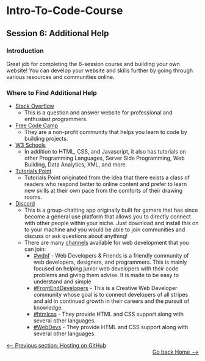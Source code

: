 # Intro-To-Code-Course

## Session 6: Additional Help

### Introduction

Great job for completing the 6-session course and building your own website! You can develop your website and skills further by going through various resources and communities online.

### Where to Find Additional Help

- [Stack Overflow](https://stackoverflow.com/)
  - This is a question and answer website for professional and enthusiast programmers.
- [Free Code Camp](https://www.freecodecamp.org/)
  - They are a non-profit community that helps you learn to code by building projects.
- [W3 Schools](https://www.w3schools.com/)
  - In addition to HTML, CSS, and Javascript, it also has tutorials on other Programming Languages, Server Side Programming, Web Building, Data Analytics, XML, and more.
- [Tutorials Point](https://www.tutorialspoint.com/)
  - Tutorials Point originated from the idea that there exists a class of readers who respond better to online content and prefer to learn new skills at their own pace from the comforts of their drawing rooms.
- [Discord](https://discord.com/)
  - This is a group-chatting app originally built for gamers that has since become a general use platform that allows you to directly connect with other people within your niche. Just download and install this on to your machine and you would be able to join communities and discuss or ask questions about anything!
  - There are many [channels](https://medium.com/cbblog/understanding-discord-channels-and-categories-431a77f31abe) available for web development that you can join:
    - [#wdnf](https://discord.me/wdnf) - Web Developers & Friends is a friendly community of web developers, designers, and programmers. This is mainly focused on helping junior web developers with their code problems and giving them advise. It is made to be easy to understand and simple
    - [#FrontEndDevelopers](https://discord.me/frontenddevelopers) - This is a Creative Web Developer community whose goal is to connect developers of all stripes and aid in continued growth in their careers and the pursuit of knowledge.
    - [#htmlcss](https://discord.me/htmlcss) - They provide HTML and CSS support along with several other languages.
    - [#WebDevs](https://discord.me/webdevs) - They provide HTML and CSS support along with several other languages.

<div style="width: 100%">
<a href='hosting_on_git.md'><-- Previous section:  Hosting on GitHub</a>
<div align="right"><a href='../Intro-To-Code-Course/README.md'>Go back Home --></a></div>
</div>
